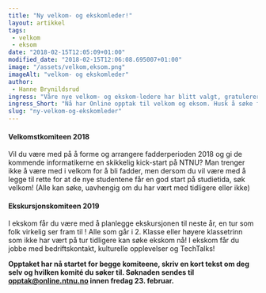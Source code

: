 ```yaml
---
title: "Ny velkom- og ekskomleder!"
layout: artikkel 
tags: 
 - velkom
 - eksom
date: "2018-02-15T12:05:09+01:00"
modified_date: "2018-02-15T12:06:08.695007+01:00"
image: "/assets/velkom,eksom.png"
imageAlt: "velkom- og ekskomleder"
author:
 - Hanne Brynildsrud
ingress: "Våre nye velkom- og ekskom-ledere har blitt valgt, gratulerer til Charlotte Söderström og Petter Rein!"
ingress_Short: "Nå har Online opptak til velkom og eksom. Husk å søke før 23.februar!"
slug: "ny-velkom-og-ekskomleder"
---
```

#### Velkomstkomiteen 2018
Vil du være med på å forme og arrangere fadderperioden 2018 og gi de kommende informatikerne en skikkelig kick-start på NTNU? Man trenger ikke å være med i velkom for å bli fadder, men dersom du vil være med å legge til rette for at de nye studentene får en god start på studietida, søk velkom! (Alle kan søke, uavhengig om du har vært med tidligere eller ikke)

#### Ekskursjonskomiteen 2019
I ekskom får du være med å planlegge ekskursjonen til neste år, en tur som folk virkelig ser fram til ! Alle som går i 2. Klasse eller høyere klassetrinn som ikke har vært på tur tidligere kan søke ekskom nå! I ekskom får du jobbe med bedriftskontakt, kulturelle opplevelser og TechTalks!

**Opptaket har nå startet for begge komiteene, skriv en kort tekst om deg selv og hvilken komité du søker til. Søknaden sendes til opptak@online.ntnu.no innen fredag 23. februar.**